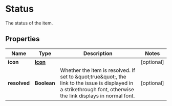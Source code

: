 

# Status

The status of the item.

## Properties

| Name | Type | Description | Notes |
|------------ | ------------- | ------------- | -------------|
|**icon** | [**Icon**](Icon.md) |  |  [optional] |
|**resolved** | **Boolean** | Whether the item is resolved. If set to \&quot;true\&quot;, the link to the issue is displayed in a strikethrough font, otherwise the link displays in normal font. |  [optional] |



